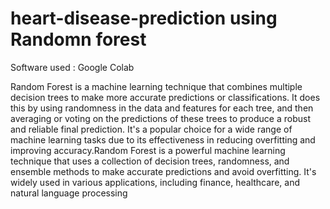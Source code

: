 # heart-disease-prediction using Randomn forest

Software used : Google Colab

Random Forest is a machine learning technique that combines multiple decision trees to make more accurate predictions or classifications. It does this by using randomness in the data and features for each tree, and then averaging or voting on the predictions of these trees to produce a robust and reliable final prediction.
It's a popular choice for a wide range of machine learning tasks due to its effectiveness in reducing overfitting and improving accuracy.Random Forest is a powerful machine learning technique that uses a collection of decision trees, randomness, and ensemble methods to make accurate predictions and avoid overfitting. It's widely used in various applications, including finance, healthcare, and natural language processing
